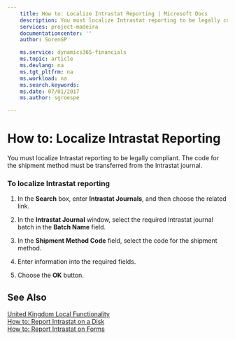 ```yaml
---
    title: How to: Localize Intrastat Reporting | Microsoft Docs
    description: You must localize Intrastat reporting to be legally compliant. The code for the shipment method must be transferred from the Intrastat journal.
    services: project-madeira
    documentationcenter: ''
    author: SorenGP

    ms.service: dynamics365-financials
    ms.topic: article
    ms.devlang: na
    ms.tgt_pltfrm: na
    ms.workload: na
    ms.search.keywords:
    ms.date: 07/01/2017
    ms.author: sgroespe

---
```

# How to: Localize Intrastat Reporting
You must localize Intrastat reporting to be legally compliant. The code for the shipment method must be transferred from the Intrastat journal.  
  
### To localize Intrastat reporting  
  
1.  In the **Search** box, enter **Intrastat Journals**, and then choose the related link.  
  
2.  In the **Intrastat Journal** window, select the required Intrastat journal batch in the **Batch Name** field.  
  
3.  In the **Shipment Method Code** field, select the code for the shipment method.  
  
4.  Enter information into the required fields.  
  
5.  Choose the **OK** button.  
  
## See Also  
 [United Kingdom Local Functionality](united-kingdom-local-functionality.md)   
 [How to: Report Intrastat on a Disk](how-to-report-intrastat-on-a-disk.md)   
 [How to: Report Intrastat on Forms](how-to-report-intrastat-on-forms.md)